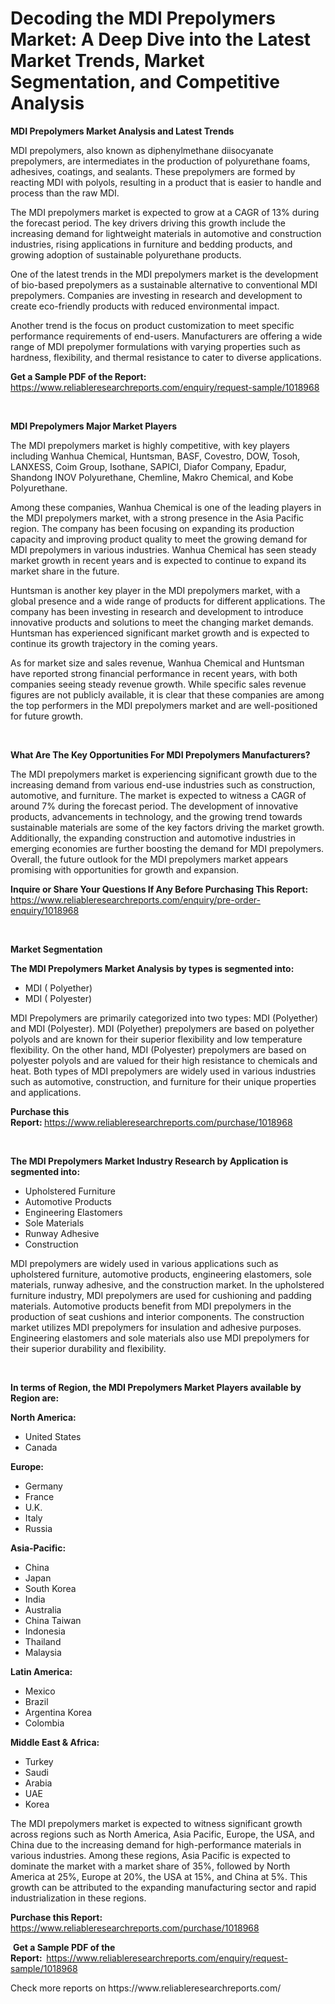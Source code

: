 <p><h1>Decoding the MDI Prepolymers Market: A Deep Dive into the Latest Market Trends, Market Segmentation, and Competitive Analysis</h1></p><p><strong>MDI Prepolymers Market Analysis and Latest Trends</strong></p>
<p><p>MDI prepolymers, also known as diphenylmethane diisocyanate prepolymers, are intermediates in the production of polyurethane foams, adhesives, coatings, and sealants. These prepolymers are formed by reacting MDI with polyols, resulting in a product that is easier to handle and process than the raw MDI.</p><p>The MDI prepolymers market is expected to grow at a CAGR of 13% during the forecast period. The key drivers driving this growth include the increasing demand for lightweight materials in automotive and construction industries, rising applications in furniture and bedding products, and growing adoption of sustainable polyurethane products.</p><p>One of the latest trends in the MDI prepolymers market is the development of bio-based prepolymers as a sustainable alternative to conventional MDI prepolymers. Companies are investing in research and development to create eco-friendly products with reduced environmental impact.</p><p>Another trend is the focus on product customization to meet specific performance requirements of end-users. Manufacturers are offering a wide range of MDI prepolymer formulations with varying properties such as hardness, flexibility, and thermal resistance to cater to diverse applications.</p></p>
<p><strong>Get a Sample PDF of the Report:&nbsp;</strong> <a href="https://www.reliableresearchreports.com/enquiry/request-sample/1018968">https://www.reliableresearchreports.com/enquiry/request-sample/1018968</a></p>
<p>&nbsp;</p>
<p><strong>MDI Prepolymers Major Market Players</strong></p>
<p><p>The MDI prepolymers market is highly competitive, with key players including Wanhua Chemical, Huntsman, BASF, Covestro, DOW, Tosoh, LANXESS, Coim Group, Isothane, SAPICI, Diafor Company, Epadur, Shandong INOV Polyurethane, Chemline, Makro Chemical, and Kobe Polyurethane.</p><p>Among these companies, Wanhua Chemical is one of the leading players in the MDI prepolymers market, with a strong presence in the Asia Pacific region. The company has been focusing on expanding its production capacity and improving product quality to meet the growing demand for MDI prepolymers in various industries. Wanhua Chemical has seen steady market growth in recent years and is expected to continue to expand its market share in the future.</p><p>Huntsman is another key player in the MDI prepolymers market, with a global presence and a wide range of products for different applications. The company has been investing in research and development to introduce innovative products and solutions to meet the changing market demands. Huntsman has experienced significant market growth and is expected to continue its growth trajectory in the coming years.</p><p>As for market size and sales revenue, Wanhua Chemical and Huntsman have reported strong financial performance in recent years, with both companies seeing steady revenue growth. While specific sales revenue figures are not publicly available, it is clear that these companies are among the top performers in the MDI prepolymers market and are well-positioned for future growth.</p></p>
<p>&nbsp;</p>
<p><strong>What Are The Key Opportunities For MDI Prepolymers Manufacturers?</strong></p>
<p><p>The MDI prepolymers market is experiencing significant growth due to the increasing demand from various end-use industries such as construction, automotive, and furniture. The market is expected to witness a CAGR of around 7% during the forecast period. The development of innovative products, advancements in technology, and the growing trend towards sustainable materials are some of the key factors driving the market growth. Additionally, the expanding construction and automotive industries in emerging economies are further boosting the demand for MDI prepolymers. Overall, the future outlook for the MDI prepolymers market appears promising with opportunities for growth and expansion.</p></p>
<p><strong>Inquire or Share Your Questions If Any Before Purchasing This Report:</strong> <a href="https://www.reliableresearchreports.com/enquiry/pre-order-enquiry/1018968">https://www.reliableresearchreports.com/enquiry/pre-order-enquiry/1018968</a></p>
<p>&nbsp;</p>
<p><strong>Market Segmentation</strong></p>
<p><strong>The MDI Prepolymers Market Analysis by types is segmented into:</strong></p>
<p><ul><li>MDI ( Polyether)</li><li>MDI ( Polyester)</li></ul></p>
<p><p>MDI Prepolymers are primarily categorized into two types: MDI (Polyether) and MDI (Polyester). MDI (Polyether) prepolymers are based on polyether polyols and are known for their superior flexibility and low temperature flexibility. On the other hand, MDI (Polyester) prepolymers are based on polyester polyols and are valued for their high resistance to chemicals and heat. Both types of MDI prepolymers are widely used in various industries such as automotive, construction, and furniture for their unique properties and applications.</p></p>
<p><strong>Purchase this Report:&nbsp;</strong><a href="https://www.reliableresearchreports.com/purchase/1018968">https://www.reliableresearchreports.com/purchase/1018968</a></p>
<p>&nbsp;</p>
<p><strong>The MDI Prepolymers Market Industry Research by Application is segmented into:</strong></p>
<p><ul><li>Upholstered Furniture</li><li>Automotive Products</li><li>Engineering Elastomers</li><li>Sole Materials</li><li>Runway Adhesive</li><li>Construction</li></ul></p>
<p><p>MDI prepolymers are widely used in various applications such as upholstered furniture, automotive products, engineering elastomers, sole materials, runway adhesive, and the construction market. In the upholstered furniture industry, MDI prepolymers are used for cushioning and padding materials. Automotive products benefit from MDI prepolymers in the production of seat cushions and interior components. The construction market utilizes MDI prepolymers for insulation and adhesive purposes. Engineering elastomers and sole materials also use MDI prepolymers for their superior durability and flexibility.</p></p>
<p>&nbsp;</p>
<p><strong>In terms of Region, the MDI Prepolymers Market Players available by Region are:</strong></p>
<p>
    <p> <strong> North America: </strong>
        <ul>
            <li>United States</li>
            <li>Canada</li>
        </ul>
        </p> 
    <p> <strong> Europe: </strong>
        <ul>
            <li>Germany</li>
            <li>France</li>
            <li>U.K.</li>
            <li>Italy</li>
            <li>Russia</li>
        </ul>
        </p> 
    <p> <strong> Asia-Pacific: </strong>
        <ul>
            <li>China</li>
            <li>Japan</li>
            <li>South Korea</li>
            <li>India</li>
            <li>Australia</li>
            <li>China Taiwan</li>
            <li>Indonesia</li>
            <li>Thailand</li>
            <li>Malaysia</li>
        </ul>
        </p> 
    <p> <strong> Latin America: </strong>
        <ul>
            <li>Mexico</li>
            <li>Brazil</li>
            <li>Argentina Korea</li>
            <li>Colombia</li>
        </ul>
        </p> 
    <p> <strong> Middle East & Africa: </strong>
        <ul>
            <li>Turkey</li>
            <li>Saudi</li>
            <li>Arabia</li>
            <li>UAE</li>
            <li>Korea</li>
        </ul>
    </p>
    </p>
<p><p>The MDI prepolymers market is expected to witness significant growth across regions such as North America, Asia Pacific, Europe, the USA, and China due to the increasing demand for high-performance materials in various industries. Among these regions, Asia Pacific is expected to dominate the market with a market share of 35%, followed by North America at 25%, Europe at 20%, the USA at 15%, and China at 5%. This growth can be attributed to the expanding manufacturing sector and rapid industrialization in these regions.</p></p>
<p><strong>Purchase this Report: </strong><a href="https://www.reliableresearchreports.com/purchase/1018968">https://www.reliableresearchreports.com/purchase/1018968</a></p>
<p>&nbsp;<strong>Get a Sample PDF of the Report:&nbsp;&nbsp;</strong><a href="https://www.reliableresearchreports.com/enquiry/request-sample/1018968">https://www.reliableresearchreports.com/enquiry/request-sample/1018968</a></p>
<p><strong></strong></p>
<p>Check more reports on https://www.reliableresearchreports.com/</p>